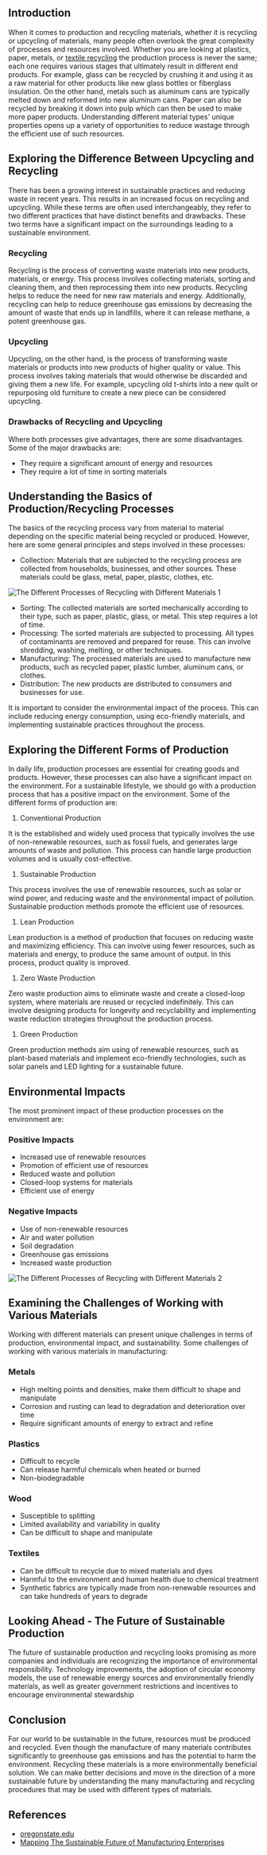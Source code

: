 ## Introduction

When it comes to production and recycling materials, whether it is recycling or upcycling of materials, many people often overlook the great complexity of processes and resources involved. Whether you are looking at plastics, paper, metals, or [textile recycling](https://larryrowbsfoundation.org/blog/innovative-uses-of-recycled-materials-in-fashion-design) the production process is never the same; each one requires various stages that ultimately result in different end products. For example, glass can be recycled by crushing it and using it as a raw material for other products like new glass bottles or fiberglass insulation. On the other hand, metals such as aluminum cans are typically melted down and reformed into new aluminum cans. Paper can also be recycled by breaking it down into pulp which can then be used to make more paper products. Understanding different material types' unique properties opens up a variety of opportunities to reduce wastage through the efficient use of such
resources.

## Exploring the Difference Between Upcycling and Recycling

There has been a growing interest in sustainable practices and reducing waste in recent years. This results in
an increased focus on recycling and upcycling. While these terms are often used interchangeably, they refer to
two different practices that have distinct benefits and drawbacks. These two terms have a significant impact on the surroundings leading to a sustainable environment.

### Recycling

Recycling is the process of converting waste materials into new products, materials, or energy. This process involves collecting materials, sorting and cleaning them, and then reprocessing them into new products. Recycling helps to reduce the need for new raw materials and energy. Additionally, recycling can help to reduce greenhouse gas emissions by decreasing the amount of waste that ends up in landfills, where it can release methane, a potent greenhouse gas.

### Upcycling

Upcycling, on the other hand, is the process of transforming waste materials or products into new products of higher quality or value. This process involves taking materials that would otherwise be discarded and giving them a new life. For example, upcycling old t-shirts into a new quilt or repurposing old furniture to create a new piece can be considered upcycling.

### Drawbacks of Recycling and Upcycling

Where both processes give advantages, there are some disadvantages. Some of the major drawbacks are:

-   They require a significant amount of energy and resources
-   They require a lot of time in sorting materials

## Understanding the Basics of Production/Recycling Processes

The basics of the recycling process vary from material to material depending on the specific material being recycled or produced. However, here are some general principles and steps involved in these processes:

-   Collection: Materials that are subjected to the recycling process are collected from households, businesses,
    and other sources. These materials could be glass, metal, paper, plastic, clothes, etc.

![The Different Processes of Recycling with Different Materials 1](https://iili.io/HU3VYFI.png)

-   Sorting: The collected materials are sorted mechanically according to their type, such as paper, plastic, glass, or metal. This step requires a lot of time.
-   Processing: The sorted materials are subjected to processing. All types of contaminants are removed and prepared for reuse. This can involve shredding, washing, melting, or other techniques.
-   Manufacturing: The processed materials are used to manufacture new products, such as recycled paper, plastic
    lumber, aluminum cans, or clothes.
-   Distribution: The new products are distributed to consumers and businesses for use.

It is important to consider the environmental impact of the process. This can include reducing energy consumption, using eco-friendly materials, and implementing sustainable practices throughout the process.

## Exploring the Different Forms of Production

In daily life, production processes are essential for creating goods and products. However, these processes can also have a significant impact on the environment. For a sustainable lifestyle, we should go with a production process that has a positive impact on the environment. Some of the different forms of production are:

1. Conventional Production

It is the established and widely used process that typically involves the use of non-renewable resources, such
as fossil fuels, and generates large amounts of waste and pollution. This process can handle large production volumes and is usually cost-effective.

1. Sustainable Production

This process involves the use of renewable resources, such as solar or wind power, and reducing waste and the environmental impact of pollution. Sustainable production methods promote the efficient use of resources.

1. Lean Production

Lean production is a method of production that focuses on reducing waste and maximizing efficiency. This can involve using fewer resources, such as materials and energy, to produce the same amount of output. In this process, product quality is improved.

1. Zero Waste Production

Zero waste production aims to eliminate waste and create a closed-loop system, where materials are reused or recycled indefinitely. This can involve designing products for longevity and recyclability and implementing waste reduction strategies throughout the production process.

1. Green Production

Green production methods aim using of renewable resources, such as plant-based materials and implement eco-friendly technologies, such as solar panels and LED lighting for a sustainable future.

## Environmental Impacts

The most prominent impact of these production processes on the environment are:

### Positive Impacts

-   Increased use of renewable resources
-   Promotion of efficient use of resources
-   Reduced waste and pollution
-   Closed-loop systems for materials
-   Efficient use of energy

### Negative Impacts

-   Use of non-renewable resources
-   Air and water pollution
-   Soil degradation
-   Greenhouse gas emissions
-   Increased waste production

![The Different Processes of Recycling with Different Materials 2](https://iili.io/HU3Xyvt.webp)

## Examining the Challenges of Working with Various Materials

Working with different materials can present unique challenges in terms of production, environmental impact, and sustainability. Some challenges of working with various materials in manufacturing:

### Metals

-   High melting points and densities, make them difficult to shape and manipulate
-   Corrosion and rusting can lead to degradation and deterioration over time
-   Require significant amounts of energy to extract and refine

### Plastics

-   Difficult to recycle
-   Can release harmful chemicals when heated or burned
-   Non-biodegradable

### Wood

-   Susceptible to splitting
-   Limited availability and variability in quality
-   Can be difficult to shape and manipulate

### Textiles

-   Can be difficult to recycle due to mixed materials and dyes
-   Harmful to the environment and human health due to chemical treatment
-   Synthetic fabrics are typically made from non-renewable resources and can take hundreds of years to degrade

## Looking Ahead - The Future of Sustainable Production

The future of sustainable production and recycling looks promising as more companies and individuals are recognizing the importance of environmental responsibility. Technology improvements, the adoption of circular economy models, the use of renewable energy sources and environmentally friendly materials, as well as greater government restrictions and incentives to encourage environmental stewardship

## Conclusion

For our world to be sustainable in the future, resources must be produced and recycled. Even though the manufacture of many materials contributes significantly to greenhouse gas emissions and has the potential to harm the
environment. Recycling these materials is a more environmentally beneficial solution. We can make better decisions and move in the direction of a more sustainable future by understanding the many manufacturing and recycling procedures that may be used with different types of materials.

## References

-   [oregonstate.edu](https://fa.oregonstate.edu/sites/fa.oregonstate.edu/files/recycling/resources/MR_Class/chapter_4_recycling_processes.pdf)
-   [Mapping The Sustainable Future of Manufacturing Enterprises](https://www.forbes.com/sites/forbesbusinessdevelopmentcouncil/2021/10/08/mapping-the-sustainable-future-of-manufacturing-enterprises/?sh=5af200df190d)
